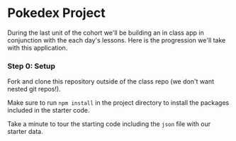 # Pokedex Project

During the last unit of the cohort we'll be building an in class app in conjunction with the each day's lessons. Here is the progression we'll take with this application.

### Step 0: Setup
Fork and clone this repository outside of the class repo (we don't want nested git repos!).

Make sure to run `npm install` in the project directory to install the packages included in the starter code.

Take a minute to tour the starting code including the `json` file with our starter data.

